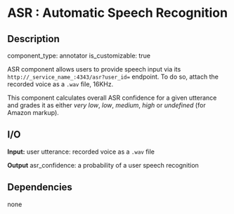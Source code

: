 # ASR : Automatic Speech Recognition

## Description
component_type: annotator
is_customizable: true

ASR component allows users to provide speech input via its `http://_service_name_:4343/asr?user_id=` endpoint.  To do so, attach the recorded voice as a `.wav` file, 16KHz. 

This component calculates overall ASR confidence for a given utterance and grades it as either *very low*, *low*, *medium*, *high* or *undefined* (for Amazon markup).

## I/O
**Input:** 
user utterance: recorded voice as a `.wav` file

**Output** 
asr_confidence: a probability of a user speech recognition 


## Dependencies
none

